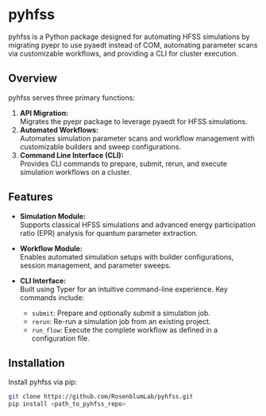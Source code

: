 # pyhfss

pyhfss is a Python package designed for automating HFSS simulations by migrating pyepr to use pyaedt instead of COM, automating parameter scans via customizable workflows, and providing a CLI for cluster execution.

## Overview

pyhfss serves three primary functions:
1. **API Migration:**  
   Migrates the pyepr package to leverage pyaedt for HFSS simulations.
2. **Automated Workflows:**  
   Automates simulation parameter scans and workflow management with customizable builders and sweep configurations.
3. **Command Line Interface (CLI):**  
   Provides CLI commands to prepare, submit, rerun, and execute simulation workflows on a cluster.

## Features

- **Simulation Module:**  
  Supports classical HFSS simulations and advanced energy participation ratio (EPR) analysis for quantum parameter extraction.
  
- **Workflow Module:**  
  Enables automated simulation setups with builder configurations, session management, and parameter sweeps.
  
- **CLI Interface:**  
  Built using Typer for an intuitive command-line experience. Key commands include:
  - `submit`: Prepare and optionally submit a simulation job.
  - `rerun`: Re-run a simulation job from an existing project.
  - `run_flow`: Execute the complete workflow as defined in a configuration file.

## Installation

Install pyhfss via pip:

```bash
git clone https://github.com/RosenblumLab/pyhfss.git
pip install <path_to_pyhfss_repo>
